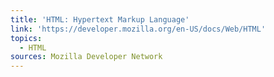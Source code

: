 ```yaml
---
title: 'HTML: Hypertext Markup Language'
link: 'https://developer.mozilla.org/en-US/docs/Web/HTML'
topics:
  - HTML
sources: Mozilla Developer Network
---
```



